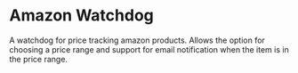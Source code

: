 # Amazon Watchdog
A watchdog for price tracking amazon products.
Allows the option for choosing a price range and support for email notification when the item is in the price range.
